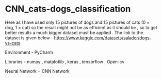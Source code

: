 # CNN_cats-dogs_classification

Here as I have used only 15 pictures of dogs and 15 pictures of cats (0 = dog, 1 = cat) so the result might not be as efficient as it should be , so to get better results a much bigger dataset must be applied .
The link to the dataset is given below -
https://www.kaggle.com/datasets/salader/dogs-vs-cats

Environment - PyCharm

Libraries  -
numpy ,
matplotlib
, keras
 , tensorflow
 , Open-cv

Neural Network =
CNN Network
